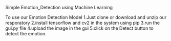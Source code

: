 Simple Emotion_Detection using Machine Learning

To use our Emotion Detection Model 1.Just clone or download and unzip our resporatory 2.install tensorflow and cv2 in the system using pip 3.run the gui.py file 4.upload the image in the gui 5.click on the Detect button to detect the emotion.
